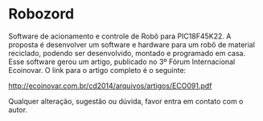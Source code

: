 # Robozord
Software de acionamento e controle de Robô para PIC18F45K22.
A proposta é desenvolver um software e hardware para um robô de material reciclado, podendo
ser desenvolvido, montado e programado em casa.
Esse software gerou um artigo, publicado no 3º Fórum Internacional Ecoinovar.
O link para o artigo completo é o seguinte: 

http://ecoinovar.com.br/cd2014/arquivos/artigos/ECO091.pdf

Qualquer alteração, sugestão ou dúvida, favor entra em contato com o autor.
